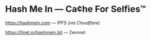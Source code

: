 # Hash Me In — Ca¢he For Selfies™

https://hashmein.com — IPFS _(via Cloudflare)_

https://0net.io/hashmein.bit — Zeronet
